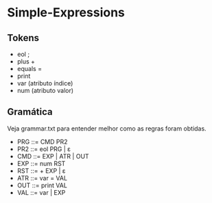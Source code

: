 # Simple-Expressions

## Tokens
* eol ;        
* plus +       
* equals =     
* print
* var (atributo índice)
* num (atributo valor)

## Gramática
Veja grammar.txt para entender melhor como as regras foram obtidas.

- PRG ::= CMD PR2
- PR2 ::= eol PRG | ε
- CMD ::= EXP | ATR | OUT
- EXP ::= num RST
- RST ::= + EXP | ε
- ATR ::= var = VAL
- OUT ::= print VAL
- VAL ::= var | EXP

